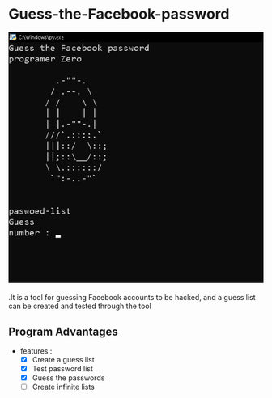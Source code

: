 # Guess-the-Facebook-password

![Bannière de Probote](b.png)
<br>
<br>
.It is a tool for guessing Facebook accounts to be hacked, and a guess list can be created and tested through the tool


## Program Advantages
- features :
   * [X] Create a guess list
   * [X] Test password list
   * [X] Guess the passwords
   * [ ] Create infinite lists
